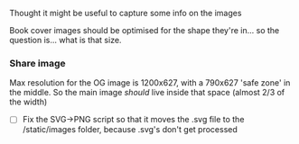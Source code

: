 Thought it might be useful to capture some info on the images

Book cover images should be optimised for the shape they're in... so the question is... what is that size.


### Share image

Max resolution for the OG image is 1200x627, with a 790x627 'safe zone' in the middle. So the main image _should_ live inside that space (almost 2/3 of the width)

* [ ] Fix the SVG->PNG script so that it moves the .svg file to the /static/images folder, because .svg's don't get processed

